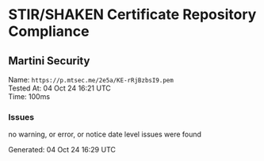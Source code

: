 # STIR/SHAKEN Certificate Repository Compliance

## Martini Security

Name: `https://p.mtsec.me/2e5a/KE-rRjBzbsI9.pem`\
Tested At: 04 Oct 24 16:21 UTC\
Time: 100ms

### Issues

no warning, or error, or notice date level issues were found

Generated: 04 Oct 24 16:29 UTC